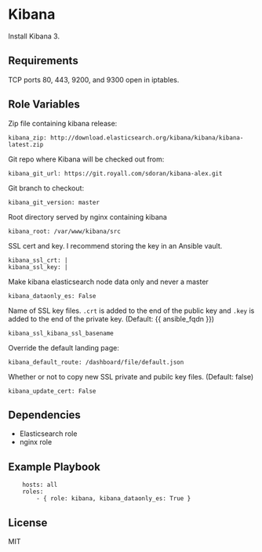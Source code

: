 Kibana
========

Install Kibana 3.

Requirements
------------

TCP ports 80, 443, 9200, and 9300 open in iptables.


Role Variables
--------------

Zip file containing kibana release:
    
    kibana_zip: http://download.elasticsearch.org/kibana/kibana/kibana-latest.zip

Git repo where Kibana will be checked out from:
    
    kibana_git_url: https://git.royall.com/sdoran/kibana-alex.git

Git branch to checkout:

    kibana_git_version: master

Root directory served by nginx containing kibana
    
    kibana_root: /var/www/kibana/src

SSL cert and key. I recommend storing the key in an Ansible vault.
    
    kibana_ssl_crt: |   
    kibana_ssl_key: |

Make kibana elasticsearch node data only and never a master
    
    kibana_dataonly_es: False

Name of SSL key files. `.crt` is added to the end of the public key and `.key` is added to the end of the private key. (Default: {{ ansible_fqdn }})
    
    kibana_ssl_kibana_ssl_basename

Override the default landing page:
    
    kibana_default_route: /dashboard/file/default.json

Whether or not to copy new SSL private and pubilc key files. (Default: false)
    
    kibana_update_cert: False

Dependencies
------------

- Elasticsearch role
- nginx role

Example Playbook
----------------

        hosts: all
        roles:
            - { role: kibana, kibana_dataonly_es: True }

License
-------

MIT

